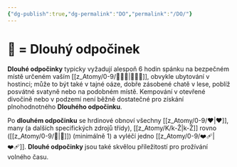 ```yaml
---
{"dg-publish":true,"dg-permalink":"DO","permalink":"/DO/"}
---
```


# 🔋 = Dlouhý odpočinek
**Dlouhé odpočinky** typicky vyžadují alespoň 6 hodin spánku na bezpečném místě určeném vaším [[z_Atomy/0-9/🧙🏼‍♂️\|🧙🏼‍♂️]], obvykle ubytování v hostinci; může to být také v tajné oáze, dobře zásobené chatě v lese, poblíž posvátné svatyně nebo na podobném místě. Kempování v otevřené divočině nebo v podzemí není běžně dostatečné pro získání plnohodnotného **Dlouhého odpočinku**.

Po **dlouhém odpočinku** se hrdinové obnoví všechny [[z_Atomy/0-9/❤\|❤]], many (a dalších specifických zdrojů třídy), [[z_Atomy/K/k-Ž\|k-Ž]] rovno ([[z_Atomy/0-9/💪\|💪]]) (minimálně 1) a vyléčí jedno [[z_Atomy/0-9/❤️‍🩹\|❤️‍🩹]]. **Dlouhé odpočinky** jsou také skvělou příležitostí pro prožívání volného času.